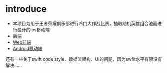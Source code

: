 # introduce
- 本项目为用于王者荣耀俱乐部进行冷门大作战比赛，抽取随机英雄组合池而进行设计的ios移动端
- [后端](https://github.com/weiraneve?tab=repositories)
- [Web前端](https://github.com/weiraneve/hok-front)
- [Android移动端](https://github.com/weiraneve/hok-lottery-android)

还有一些关于swift code style、数据流架构、UI的问题，因为swfit水平有限没有解决......
